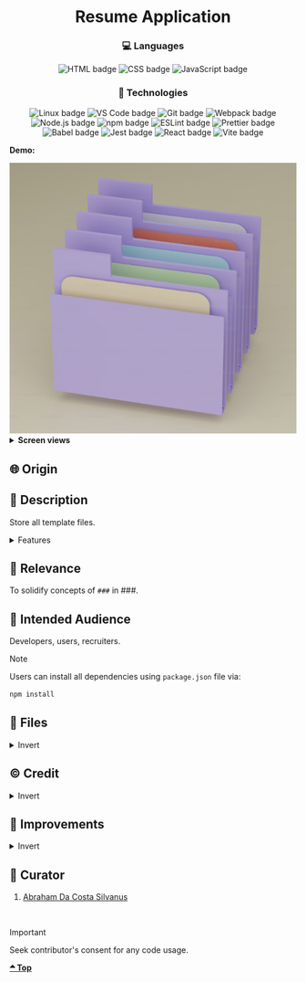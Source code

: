 <div align='center'>

# Resume Application

</div>
<div align='center'>
    <h3>💻 Languages</h3>
    <img src="https://img.shields.io/badge/HTML5-E34F26?style=for-the-badge&logo=html5&logoColor=white" alt="HTML badge">
    <img src="https://img.shields.io/badge/CSS3-1572B6?style=for-the-badge&logo=css3&logoColor=white" alt="CSS badge">
    <img src="https://img.shields.io/badge/JavaScript-F7DF1E?style=for-the-badge&logo=javascript&logoColor=black" alt="JavaScript badge">
    <h3>🔧 Technologies</h3>
    <img src="https://img.shields.io/badge/Linux-FCC624?style=for-the-badge&logo=linux&logoColor=black" alt="Linux badge">
    <img src="https://img.shields.io/badge/VS_Code-007ACC?style=for-the-badge&logo=visual-studio-code&logoColor=white" alt="VS Code badge">
    <img src="https://img.shields.io/badge/Git-F05032?style=for-the-badge&logo=git&logoColor=white" alt="Git badge">
    <img src="https://img.shields.io/badge/Webpack-8DD6F9?style=for-the-badge&logo=webpack&logoColor=black" alt="Webpack badge">
    <img src="https://img.shields.io/badge/Node.js-43853D?style=for-the-badge&logo=node.js&logoColor=white" alt="Node.js badge">
    <img src="https://img.shields.io/badge/npm-CB3837?style=for-the-badge&logo=npm&logoColor=white" alt="npm badge">
    <img src="https://img.shields.io/badge/ESLint-4B32C3?style=for-the-badge&logo=eslint&logoColor=white" alt="ESLint badge">
    <img src="https://img.shields.io/badge/Prettier-F7B93E?style=for-the-badge&logo=prettier&logoColor=black" alt="Prettier badge">
    <img src="https://img.shields.io/badge/Babel-F7B93E?style=for-the-badge&logo=babel&logoColor=black" alt="Babel badge">
    <img src="https://img.shields.io/badge/Jest-C21325?style=for-the-badge&logo=jest&logoColor=white" alt="Jest badge">
    <img src="https://img.shields.io/badge/React-61DAFB?style=for-the-badge&logo=react&logoColor=white" alt="React badge">
    <img src="https://img.shields.io/badge/Vite-646CFF?style=for-the-badge&logo=vite&logoColor=white" alt="Vite badge">
    <!-- <h4><a href="https://asdacosta.github.io/###/">Live Preview</a></h4> -->
</div>

**Demo:**

<img src="./readme-assets/folder.png" alt="folder">
<!-- ![Live Demo](./readme-assets/) -->

<details>

**<summary>Screen views</summary>**

**Desktop View:**

<!-- <img src="./readme-assets/desktop.png" alt="desktop view"> -->
<br>

**Mobile View:**

<img src="./readme-assets/mobile.png" alt="desktop view">

</details>

## 🌐 Origin

<!-- [The Odin Project](https://www.theodinproject.com/) -->

## 📝 Description

Store all template files.

<details>
<summary>Features</summary>

- ###

</details>

## 🎯 Relevance

To solidify concepts of `###` in ###.

## 👥 Intended Audience

Developers, users, recruiters.

> [!NOTE]
> Users can install all dependencies using `package.json` file via:
>
> ```bash
> npm install
> ```

## 📂 Files

<details>
<summary>Invert</summary>

| File              | Description                                                                                                                                                             |
| ----------------- | ----------------------------------------------------------------------------------------------------------------------------------------------------------------------- |
| `src/*`           | Source files that are bundled into the output directory `dist/`.                                                                                                        |
| `src/index.js`    | The main JavaScript entry point that bundling begins.                                                                                                                   |
| `dist/*`          | Output files from bundling of files in directory `src/`.                                                                                                                |
| `dist/main.js`    | Main JavaScript output file that contains the bundled JavaScript code. Code is minified and optimized for deployment (Due to mode set to production in webpack config). |
| `package*`        | Contains details of project and dependencies versions.                                                                                                                  |
| `algorithm.txt`   | Algorithm for `JavaScript`.                                                                                                                                             |
| `readme-assets/*` | Live demo and different screen views used in `README.md`.                                                                                                               |

</details>

## ©️ Credit

<details>
<summary>Invert</summary>

| File                     | Description                                                          |
| ------------------------ | -------------------------------------------------------------------- |
| `src/assets/profile.jpg` | Photo created by Shubham Dhage on [Unsplash](https://unsplash.com/). |
| `src/assets/unknown.jpg` | Photo created by Stephan Müller on [Pexels](https://pexels.com/).    |

</details>

## 🔄 Improvements

<details>
<summary>Invert</summary>

- [ ] Uncomment Skills html, add its input, animated placeholder and make it responsive in Resume.
- [ ] Make download occur once at click.
- [ ] Downloaded Resume should be visibly the same as on website.
- [ ] Add languages.
- [ ] Add night mode.
- [ ] Add real time feedback when user is typing.
- [ ] Add audio in Nav to read Resume.
- [ ] Use correct date input formats (Year for Education, Month-Year for Profession).
- [ ] Transition input fields section smoothly when Resume is hidden.
- [ ] Transition layouts smoothly.
- [ ] Add top-align to Layout in Personalization and make Layout a slider.
- [ ] Make nav sticky

</details>

## 👤 Curator

1. [Abraham Da Costa Silvanus](https://github.com/asdacosta)

<br>

> [!IMPORTANT]
> Seek contributor's consent for any code usage.

**[🞁 Top](#template)**
